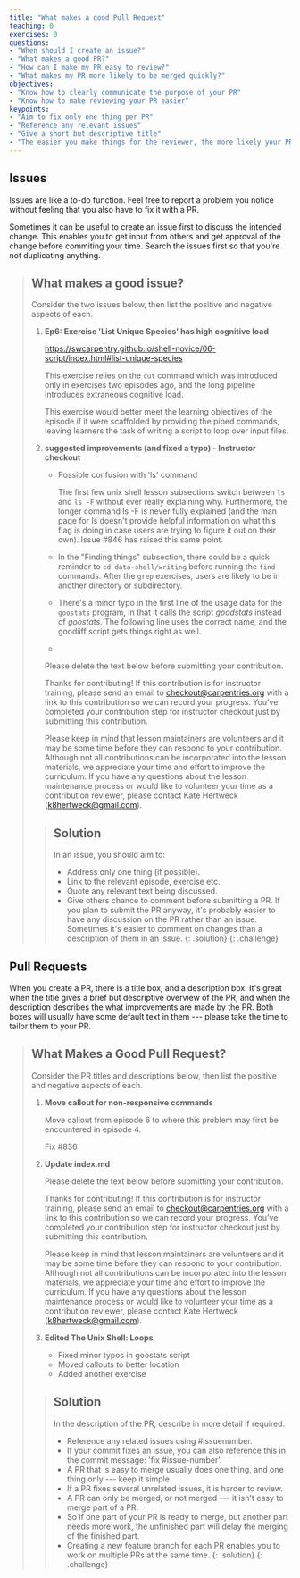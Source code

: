 ```yaml
---
title: "What makes a good Pull Request"
teaching: 0
exercises: 0
questions:
- "When should I create an issue?"
- "What makes a good PR?"
- "How can I make my PR easy to review?"
- "What makes my PR more likely to be merged quickly?"
objectives:
- "Know how to clearly communicate the purpose of your PR"
- "Know how to make reviewing your PR easier"
keypoints:
- "Aim to fix only one thing per PR"
- "Reference any relevant issues"
- "Give a short but descriptive title"
- "The easier you make things for the reviewer, the more likely your PR is to be merged"
---
```


## Issues
Issues are like a to-do function. Feel free to report a problem you notice without feeling that you also have to fix it with a PR.

Sometimes it can be useful to create an issue first to discuss the intended change.
This enables you to get input from others and get approval of the change before commiting your time.
Search the issues first so that you're not duplicating anything.

> ## What makes a good issue?
> Consider the two issues below, then list the positive and negative aspects of each.
>
> 1. **Ep6: Exercise 'List Unique Species' has high cognitive load**
>
>    https://swcarpentry.github.io/shell-novice/06-script/index.html#list-unique-species
>
>    This exercise relies on the `cut` command which was introduced only in exercises two episodes ago,
>    and the long pipeline introduces extraneous cognitive load.
>
>    This exercise would better meet the learning objectives of the episode if it were scaffolded
>    by providing the piped commands, leaving learners the task of writing a script to loop over input files.
>
>
> 2. **suggested improvements (and fixed a typo) - Instructor checkout**
>
>    - Possible confusion with 'ls' command
>
>         The first few unix shell lesson subsections switch between `ls` and `ls -F` without ever really explaining why. Furthermore, the longer command ls -F is never fully explained (and the man page for ls doesn't provide helpful information on what this flag is doing in case users are trying to figure it out on their own). Issue #846 has raised this same point.
>
>
>     - In the "Finding things" subsection, there could be a quick reminder to `cd data-shell/writing` before running the `find` commands. After the `grep` exercises, users are likely to be in another directory or subdirectory.
>
>
>     - There's a minor typo in the first line of the usage data for the `goostats` program,
>     in that it calls the script *goodstats* instead of *goostats*.
>     The following line uses the correct name, and the goodiiff script gets things right as well.
>
>     -
>
>     Please delete the text below before submitting your contribution.
>
>     Thanks for contributing! If this contribution is for instructor training, please send an email to checkout@carpentries.org with a link to this contribution so we can record your progress. You’ve completed your contribution step for instructor checkout just by submitting this contribution.
>
>    Please keep in mind that lesson maintainers are volunteers and it may be some time before they can respond to your contribution. Although not all contributions can be incorporated into the lesson materials, we appreciate your time and effort to improve the curriculum. If you have any questions about the lesson maintenance process or would like to volunteer your time as a contribution reviewer, please contact Kate Hertweck (k8hertweck@gmail.com).
>
> > ## Solution
> > In an issue, you should aim to:
> > - Address only one thing (if possible).
> > - Link to the relevant episode, exercise etc.
> > - Quote any relevant text being discussed.
> > - Give others chance to comment before submitting a PR.
> > If you plan to submit the PR anyway, it's probably easier to have any discussion on the PR rather than an issue.
> > Sometimes it's easier to comment on changes than a description of them in an issue.
> {: .solution}
{: .challenge}

## Pull Requests
When you create a PR, there is a title box, and a description box.
It's great when the title gives a brief but descriptive overview of the PR,
and when the description describes the what improvements are made by the PR.
Both boxes will usually have some default text in them --- please take the time to
tailor them to your PR.

> ## What Makes a Good Pull Request?
> Consider the PR titles and descriptions below, then list the positive and negative aspects of each.
>
> 1. **Move callout for non-responsive commands**
>
>    Move callout from episode 6 to where this problem may first be encountered in episode 4.
>
>    Fix #836
>
> 2. **Update index.md**
>
>    Please delete the text below before submitting your contribution.
>
>    Thanks for contributing! If this contribution is for instructor training, please send an email to checkout@carpentries.org with a link to this contribution so we can record your progress. You’ve completed your contribution step for instructor checkout just by submitting this contribution.
>
>    Please keep in mind that lesson maintainers are volunteers and it may be some time before they can respond to your contribution. Although not all contributions can be incorporated into the lesson materials, we appreciate your time and effort to improve the curriculum. If you have any questions about the lesson maintenance process or would like to volunteer your time as a contribution reviewer, please contact Kate Hertweck (k8hertweck@gmail.com).
>
>
> 3. **Edited The Unix Shell: Loops**
>
>    - Fixed minor typos in goostats script
>    - Moved callouts to better location
>    - Added another exercise
>
> > ## Solution
> > In the description of the PR, describe in more detail if required.
> > - Reference any related issues using #issuenumber.
> > - If your commit fixes an issue, you can also reference this in the commit message:
> > 'fix #issue-number'.
> > - A PR that is easy to merge usually does one thing, and one thing only --- keep it simple.
> > - If a PR fixes several unrelated issues, it is harder to review.
> > - A PR can only be merged, or not merged --- it isn't easy to merge part of a PR.
> > - So if one part of your PR is ready to merge, but another part needs more work,
> >   the unfinished part will delay the merging of the finished part.
> > - Creating a new feature branch for each PR enables you to work on multiple PRs at the same time.
> {: .solution}
{: .challenge}


